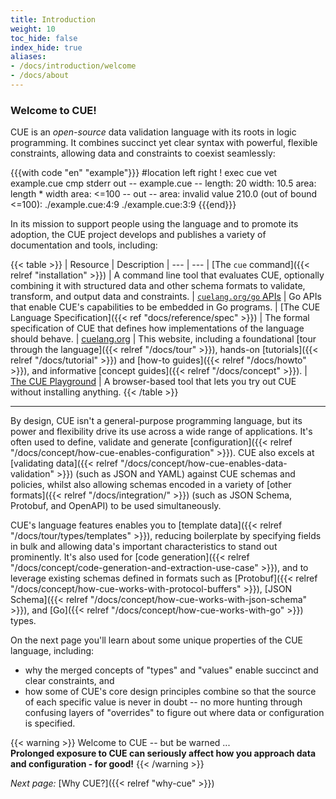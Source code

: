 ```yaml
---
title: Introduction
weight: 10
toc_hide: false
index_hide: true
aliases:
- /docs/introduction/welcome
- /docs/about
---
```


### Welcome to CUE!

CUE is an
<dfn title='License: "Apache-2.0", DCO: true, CLA: false'>open-source</dfn>
data validation language with its roots in logic programming.
It combines succinct yet clear syntax with powerful, flexible constraints,
allowing data and constraints to coexist seamlessly:

{{{with code "en" "example"}}}
#location left right
! exec cue vet example.cue
cmp stderr out
-- example.cue --
length: 20
width:  10.5
area:   length * width
area:   <=100
-- out --
area: invalid value 210.0 (out of bound <=100):
    ./example.cue:4:9
    ./example.cue:3:9
{{{end}}}

In its mission to support people using the language and to promote its
adoption, the CUE project develops and publishes a variety of documentation and
tools, including:

{{< table >}}
| Resource | Description
| --- | ---
| [The `cue` command]({{< relref "installation" >}}) | A command line tool that evaluates CUE, optionally combining it with structured data and other schema formats to validate, transform, and output data and constraints.
| [`cuelang.org/go` APIs](https://pkg.go.dev/cuelang.org/go/cue#section-documentation) | Go APIs that enable CUE's capabilities to be embedded in Go programs. <!-- TODO: change link when https://github.com/cue-lang/docs-and-content/issues/153 is addressed -->
| [The CUE Language Specification]({{< ref "docs/reference/spec" >}}) | The formal specification of CUE that defines how implementations of the language should behave.
| [cuelang.org](/) | This website, including a foundational [tour through the language]({{< relref "/docs/tour" >}}), hands-on [tutorials]({{< relref "/docs/tutorial" >}}) and [how-to guides]({{< relref "/docs/howto" >}}), and informative [concept guides]({{< relref "/docs/concept" >}}).
| [The CUE Playground](/play/) | A browser-based tool that lets you try out CUE without installing anything.
{{< /table >}}
<hr>

By design, CUE isn't a general-purpose programming language,
but its power and flexibility drive its use across a wide range of
applications. It's often used to define, validate and generate
[configuration]({{< relref "/docs/concept/how-cue-enables-configuration" >}}).
CUE also excels at
[validating data]({{< relref "/docs/concept/how-cue-enables-data-validation" >}})
(such as JSON and YAML) against CUE schemas and policies, whilst also allowing schemas encoded in a variety of
[other formats]({{< relref "/docs/integration/" >}})
(such as JSON Schema, Protobuf, and OpenAPI) to be used simultaneously.

CUE's language features enables you to
[template data]({{< relref "/docs/tour/types/templates" >}}),
reducing boilerplate by specifying fields in bulk and allowing data's
important characteristics to stand out prominently. It's also used for
[code generation]({{< relref "/docs/concept/code-generation-and-extraction-use-case" >}}),
and to leverage existing schemas defined in formats such as
[Protobuf]({{< relref "/docs/concept/how-cue-works-with-protocol-buffers" >}}),
[JSON Schema]({{< relref "/docs/concept/how-cue-works-with-json-schema" >}}),
and
[Go]({{< relref "/docs/concept/how-cue-works-with-go" >}}) types.

On the next page you'll learn about some unique properties of the CUE language,
including:

- why the merged concepts of "types" and "values" enable succinct and clear
  constraints, and
- how some of CUE's core design principles combine so that the source of each
  specific value is never in doubt -- no more hunting through confusing layers
  of "overrides" to figure out where data or configuration is specified.

{{< warning >}}
Welcome to CUE -- but be warned ... \
**Prolonged exposure to CUE can seriously affect how you approach data and configuration - for good!**
{{< /warning >}}

*Next page:* [Why CUE?]({{< relref "why-cue" >}})
